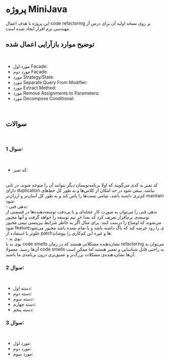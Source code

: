 # پروژه MiniJava
 این پروژه با هدف اعمال code refactoring بر روی نسخه اولیه آن برای درس آز مهندسی نرم افزار ایجاد شده است.

## توضیح موارد بازآرایی اعمال شده
<br>

- مورد اول Facade:
- مورد دوم Facade:
- مورد Strategy/State:
- مورد Separate Query From Modifier:
- مورد Extract Method:
- مورد Remove Assignments to Parameters:
- مورد Decompose Conditional:
<br>

## سوالات
<br>

### سوال 1:
<br>

- کد تمیز:
<br>
کد تمیز به کدی می‌گویند که اولا برنامه‌نویسان دیگر بتوانند آن را متوجه شوند، در ثانی دارای duplication نباشد، سعی شود در حد امکان از کلاس‌ها و به طور کل خط‌های کم‌تری داشته باشد، تمامی تست‌ها را پاس کند و به طور کل آسان‌تر و ارزان‌تر maintain شود.
<br>
- بدهی فنی:
<br>
بدهی فنی را می‌توان به صورت کار عجله‌ای و یا بی‌دقت توسعه‌دهنده‌ها در قسمتی از توسعه‌ی نرم‌افزار تعریف کرد که بعدا خر تیم توسعه را خواهد گرفت و آنها مجبور می‌شوند که اوضاع را درست کنند. برای مثال اگر به خاطر شرایط بیزینسی تیمی مجبور شود featureی را زود عرضه کند که باگ داشته باشد و یا تمام نشده باشد مجبور می‌شود جلو‌تر با استفاده از patchها و غیره این کم‌کاری را بپوشاند.
<br>
- بوی بد:
<br>
بوی بد یا code smells نشان‌دهنده مشکلاتی هستند که در زمان refactoring می‌توان به آن‌ها رسید. معمولا code smells به راحتی قابل شناسایی و تعمیر هستند اما ممکن است آن‌ها نشان‌دهنده‌ی مشکلات بزرگ‌تر و عمیق‌تری درون برنامه‌ی ما باشند.

<br>

### سوال 2:
<br>

- دسته اول:
- دسته دوم:
- دسته سوم:
- دسته چهارم:
- دسته پنجم:

### سوال 3:
<br>

- مورد اول:
- مورد دوم:
- مورد سوم:
<br>
